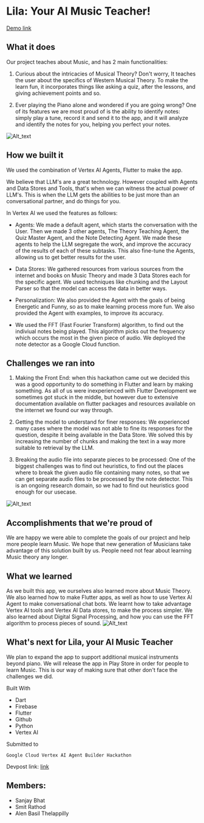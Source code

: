 # Lila: Your AI Music Teacher!

[Demo link](https://www.youtube.com/watch?v=9XOOs6h54hQ)

## What it does

Our project teaches about Music, and has 2 main functionalities: 

1) Curious about the intricacies of Musical Theory? Don't worry, It teaches the user about the specifics of Western Musical Theory. To make the learn fun, it incorporates things like asking a quiz, after the lessons, and giving achievement points and so.

2) Ever playing the Piano alone and wondered if you are going wrong? One of its features we are most proud of is the ability to identify notes: simply play a tune, record it and send it to the app, and it will analyze and identify the notes for you, helping you perfect your notes.

![Alt_text](https://raw.githubusercontent.com/sanjaybhat2004/AI_Music_Teacher/newest_branch/demo_images/homepage.png)

## How we built it

We used the combination of Vertex AI Agents, Flutter to make the app.

We believe that LLM's are a great technology. However coupled with Agents and Data Stores and Tools, that's when we can witness the actual power of LLM's. This is when the LLM gets the abilities to be just more than an conversational partner, and do things for you.

In Vertex AI we used the features as follows:

- Agents: We made a default agent, which starts the conversation with the User. Then we made 3 other agents, The Theory Teaching Agent, the Quiz Master Agent, and the Note Detecting Agent. We made these agents to help the LLM segregate the work, and improve the accuracy of the results of each of these subtasks. This also fine-tune the Agents, allowing us to get better results for the user.

- Data Stores: We gathered resources from various sources from the internet and books on Music Theory and made 3 Data Stores each for the specific agent. We used techniques like chunking and the Layout Parser so that the model can access the data in better ways.

- Personalization: We also provided the Agent with the goals of being Energetic and Funny, so as to make learning process more fun. We also provided the Agent with examples, to improve its accuracy.

- We used the FFT (Fast Fourier Transform) algorithm, to find out the indiviual notes being played. This algorithm picks out the frequency which occurs the most in the given piece of audio. We deployed the note detector as a Google Cloud function.

## Challenges we ran into

1) Making the Front End: when this hackathon came out we decided this was a good opportunity to do something in Flutter and learn by making something. As all of us were inexperienced with Flutter Development we sometimes got stuck in the middle, but however due to extensive documentation available on flutter packages and resources available on the internet we found our way through.

2) Getting the model to understand for finer responses: We experienced many cases where the model was not able to fine its responses for the question, despite it being available in the Data Store. We solved this by increasing the number of chunks and making the text in a way more suitable to retrieval by the LLM.

3) Breaking the audio file into separate pieces to be processed: One of the biggest challenges was to find out heuristics, to find out the places where to break the given audio file containing many notes, so that we can get separate audio files to be processed by the note detector. This is an ongoing research domain, so we had to find out heuristics good enough for our usecase.

![Alt_text](https://raw.githubusercontent.com/sanjaybhat2004/AI_Music_Teacher/newest_branch/demo_images/note_separation.png)

## Accomplishments that we're proud of

We are happy we were able to complete the goals of our project and help more people learn Music. We hope that new generation of Musicians take advantage of this solution built by us. People need not fear about learning Music theory any longer.

## What we learned

As we built this app, we ourselves also learned more about Music Theory. We also learned how to make Flutter apps, as well as how to use Vertex AI Agent to make conversational chat bots. We learnt how to take advantage Vertex AI tools and Vertex AI Data stores, to make the process simpler. We also learned about Digital Signal Processing, and how you can use the FFT algorithm to process pieces of sound.
![Alt_text](https://raw.githubusercontent.com/sanjaybhat2004/AI_Music_Teacher/newest_branch/demo_images/chatpage.png)

## What's next for Lila, your AI Music Teacher


We plan to expand the app to support additional musical instruments beyond piano. We will release the app in Play Store in order for people to learn Music. This is our way of making sure that other don't face the challenges we did.

Built With
- Dart
- Firebase
- Flutter
- Github
- Python
- Vertex AI

Submitted to

    Google Cloud Vertex AI Agent Builder Hackathon

Devpost link: [link](https://devpost.com/software/lila-your-ai-music-teacher)
    
## Members:
- Sanjay Bhat
- Smit Rathod
- Alen Basil Thelappilly


